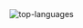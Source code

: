 
<img src="https://github-language-widget.deno.dev/?username=asqit&dark=true" alt="top-languages"/>
